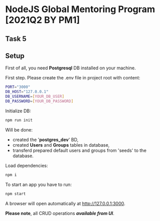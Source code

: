 # NodeJS Global Mentoring Program [2021Q2 BY PM1]

## Task 5

## Setup
First of all, you need **Postgresql** DB installed on your machine.

First step. Please create the .env file in project root with content:
```sh
PORT="3000"
DB_HOST="127.0.0.1"
DB_USERNAME=[YOUR_DB_USER]
DB_PASSWORD=[YOUR_DB_PASSWORD]
```
Initialize DB:
```sh
npm run init
```
Will be done:
- created the '**postgres_dev**' BD,
 - created **Users** and **Groups** tables in database,
- transferd prepared default users and groups from 'seeds' to the database.

Load dependencies:
```sh
npm i
```

To start an app you have to run:
```sh
npm start
```
A browser will open automatically at http://127.0.0.1:3000.

**Please note**, all CRUD operations **_available from UI_**.
